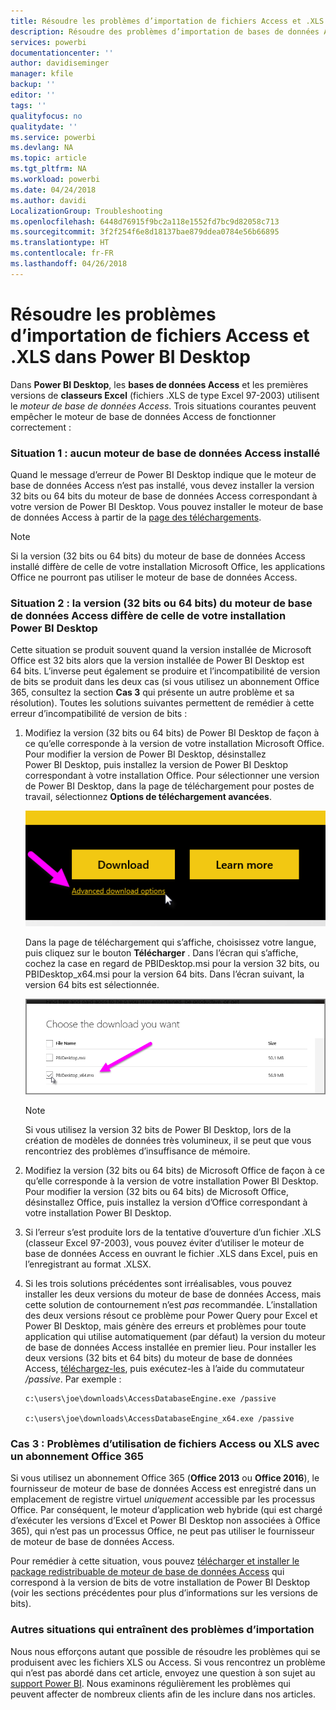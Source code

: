 ```yaml
---
title: Résoudre les problèmes d’importation de fichiers Access et .XLS dans Power BI Desktop
description: Résoudre des problèmes d’importation de bases de données Access et de feuilles de calcul .XLS dans Power BI Desktop et Power Query
services: powerbi
documentationcenter: ''
author: davidiseminger
manager: kfile
backup: ''
editor: ''
tags: ''
qualityfocus: no
qualitydate: ''
ms.service: powerbi
ms.devlang: NA
ms.topic: article
ms.tgt_pltfrm: NA
ms.workload: powerbi
ms.date: 04/24/2018
ms.author: davidi
LocalizationGroup: Troubleshooting
ms.openlocfilehash: 6448d76915f9bc2a118e1552fd7bc9d82058c713
ms.sourcegitcommit: 3f2f254f6e8d18137bae879ddea0784e56b66895
ms.translationtype: HT
ms.contentlocale: fr-FR
ms.lasthandoff: 04/26/2018
---
```

# <a name="resolve-issues-importing-access-and-xls-files-in-power-bi-desktop"></a>Résoudre les problèmes d’importation de fichiers Access et .XLS dans Power BI Desktop
Dans **Power BI Desktop**, les **bases de données Access** et les premières versions de **classeurs Excel** (fichiers .XLS de type Excel 97-2003) utilisent le *moteur de base de données Access*. Trois situations courantes peuvent empêcher le moteur de base de données Access de fonctionner correctement :

### <a name="situation-1-no-access-database-engine-installed"></a>Situation 1 : aucun moteur de base de données Access installé
Quand le message d’erreur de Power BI Desktop indique que le moteur de base de données Access n’est pas installé, vous devez installer la version 32 bits ou 64 bits du moteur de base de données Access correspondant à votre version de Power BI Desktop. Vous pouvez installer le moteur de base de données Access à partir de la [page des téléchargements](http://www.microsoft.com/en-us/download/details.aspx?id=13255).

>[!NOTE]
>Si la version (32 bits ou 64 bits) du moteur de base de données Access installé diffère de celle de votre installation Microsoft Office, les applications Office ne pourront pas utiliser le moteur de base de données Access.

### <a name="situation-2-the-access-database-engine-bit-version-32-bit-or-64-bit-is-different-from-your-power-bi-desktop-bit-version"></a>Situation 2 : la version (32 bits ou 64 bits) du moteur de base de données Access diffère de celle de votre installation Power BI Desktop
Cette situation se produit souvent quand la version installée de Microsoft Office est 32 bits alors que la version installée de Power BI Desktop est 64 bits. L’inverse peut également se produire et l’incompatibilité de version de bits se produit dans les deux cas (si vous utilisez un abonnement Office 365, consultez la section **Cas 3** qui présente un autre problème et sa résolution). Toutes les solutions suivantes permettent de remédier à cette erreur d’incompatibilité de version de bits :

1. Modifiez la version (32 bits ou 64 bits) de Power BI Desktop de façon à ce qu’elle corresponde à la version de votre installation Microsoft Office. Pour modifier la version de Power BI Desktop, désinstallez Power BI Desktop, puis installez la version de Power BI Desktop correspondant à votre installation Office. Pour sélectionner une version de Power BI Desktop, dans la page de téléchargement pour postes de travail, sélectionnez **Options de téléchargement avancées**.
   
   ![](media/desktop-access-database-errors/desktop-access-errors-1.png)
   
   Dans la page de téléchargement qui s’affiche, choisissez votre langue, puis cliquez sur le bouton **Télécharger** . Dans l’écran qui s’affiche, cochez la case en regard de PBIDesktop.msi pour la version 32 bits, ou PBIDesktop_x64.msi pour la version 64 bits. Dans l’écran suivant, la version 64 bits est sélectionnée.
   
   ![](media/desktop-access-database-errors/desktop-access-errors-2.png)
   
   >[!NOTE]
   >Si vous utilisez la version 32 bits de Power BI Desktop, lors de la création de modèles de données très volumineux, il se peut que vous rencontriez des problèmes d’insuffisance de mémoire.
2. Modifiez la version (32 bits ou 64 bits) de Microsoft Office de façon à ce qu’elle corresponde à la version de votre installation Power BI Desktop. Pour modifier la version (32 bits ou 64 bits) de Microsoft Office, désinstallez Office, puis installez la version d’Office correspondant à votre installation Power BI Desktop.
3. Si l’erreur s’est produite lors de la tentative d’ouverture d’un fichier .XLS (classeur Excel 97-2003), vous pouvez éviter d’utiliser le moteur de base de données Access en ouvrant le fichier .XLS dans Excel, puis en l’enregistrant au format .XLSX.
4. Si les trois solutions précédentes sont irréalisables, vous pouvez installer les deux versions du moteur de base de données Access, mais cette solution de contournement n’est *pas* recommandée. L’installation des deux versions résout ce problème pour Power Query pour Excel et Power BI Desktop, mais génère des erreurs et problèmes pour toute application qui utilise automatiquement (par défaut) la version du moteur de base de données Access installée en premier lieu. Pour installer les deux versions (32 bits et 64 bits) du moteur de base de données Access, [téléchargez-les](http://www.microsoft.com/en-us/download/details.aspx?id=13255), puis exécutez-les à l’aide du commutateur */passive*. Par exemple :
   
       c:\users\joe\downloads\AccessDatabaseEngine.exe /passive
   
       c:\users\joe\downloads\AccessDatabaseEngine_x64.exe /passive

### <a name="situation-3-trouble-using-access-or-xls-files-with-an-office-365-subscription"></a>Cas 3 : Problèmes d’utilisation de fichiers Access ou XLS avec un abonnement Office 365
Si vous utilisez un abonnement Office 365 (**Office 2013** ou **Office 2016**), le fournisseur de moteur de base de données Access est enregistré dans un emplacement de registre virtuel *uniquement* accessible par les processus Office. Par conséquent, le moteur d’application web hybride (qui est chargé d’exécuter les versions d’Excel et Power BI Desktop non associées à Office 365), qui n’est pas un processus Office, ne peut pas utiliser le fournisseur de moteur de base de données Access.

Pour remédier à cette situation, vous pouvez [télécharger et installer le package redistribuable de moteur de base de données Access](http://www.microsoft.com/en-us/download/details.aspx?id=13255) qui correspond à la version de bits de votre installation de Power BI Desktop (voir les sections précédentes pour plus d’informations sur les versions de bits).

### <a name="other-situations-that-cause-import-issues"></a>Autres situations qui entraînent des problèmes d’importation
Nous nous efforçons autant que possible de résoudre les problèmes qui se produisent avec les fichiers XLS ou Access. Si vous rencontrez un problème qui n’est pas abordé dans cet article, envoyez une question à son sujet au [support Power BI](https://powerbi.microsoft.com/support/). Nous examinons régulièrement les problèmes qui peuvent affecter de nombreux clients afin de les inclure dans nos articles.

